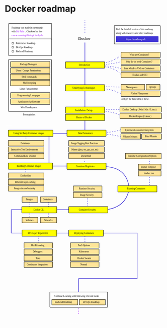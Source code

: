 # Docker roadmap

<link href="style/main.css" rel="stylesheet">

<svg xmlns="http://www.w3.org/2000/svg" xmlns:xlink="http://www.w3.org/1999/xlink" viewBox="608 595 1196 2293" style="font-family: balsamiq"><rect x="636.35" y="893.35" width="324.3" height="390.3" rx="2" fill="rgb(255,255,255)" fill-opacity="1" stroke="rgb(0,0,0)" stroke-width="2.7"></rect><path d="M1267.1638281845499 2200.3626732144976Q1437.2342483493103 2200.144913393544 1607.3333333333333 2200.3626732144976" fill="none" stroke="rgb(65,53,214)" stroke-width="4" stroke-linecap="round" stroke-linejoin="round" stroke-dasharray="undefined"></path><path d="M1212.8181818181818 2200Q1212.8723812625617 2242.329766060752 1212.8181818181818 2284.6666666666665" fill="none" stroke="rgb(65,53,214)" stroke-width="4" stroke-linecap="round" stroke-linejoin="round" stroke-dasharray="0.8 12"></path><path d="M861 2204Q860.9128807113502 2256.673077501274 861 2309" fill="none" stroke="rgb(65,53,214)" stroke-width="4" stroke-linecap="round" stroke-linejoin="round" stroke-dasharray="0.8 12"></path><path d="M658.1638281845497 2200.3626732144976Q917.3934012725476 2200.0307531465232 1176.6666666666667 2200.3626732144976" fill="none" stroke="rgb(65,53,214)" stroke-width="4" stroke-linecap="round" stroke-linejoin="round" stroke-dasharray="undefined"></path><path d="M658.1638281845497 2024.3626732144974Q732.9224823135293 2024.2669515062655 807.6937367718713 2024.3626732144974" fill="none" stroke="rgb(65,53,214)" stroke-width="4" stroke-linecap="round" stroke-linejoin="round" stroke-dasharray="undefined"></path><path d="M937 1960Q936.8747141658466 2035.748901930403 937 2111" fill="none" stroke="rgb(65,53,214)" stroke-width="4" stroke-linecap="round" stroke-linejoin="round" stroke-dasharray="0.8 12"></path><path d="M797 1960Q796.8747141658466 2035.748901930403 797 2111" fill="none" stroke="rgb(65,53,214)" stroke-width="4" stroke-linecap="round" stroke-linejoin="round" stroke-dasharray="0.8 12"></path><path d="M983.5253917577959 2024.3626732144974Q1047.1042062630572 2024.281266281712 1110.6937367718713 2024.3626732144974" fill="none" stroke="rgb(65,53,214)" stroke-width="4" stroke-linecap="round" stroke-linejoin="round" stroke-dasharray="undefined"></path><path d="M1232.8181818181818 1912Q1232.8911458887546 1968.9849391174585 1232.8181818181818 2025.9794828620998" fill="none" stroke="rgb(65,53,214)" stroke-width="4" stroke-linecap="round" stroke-linejoin="round" stroke-dasharray="0.8 12"></path><path d="M1544.5 1878.963332756002Q1514.6272601927417 2011.987759532861 1361 2025.5" fill="none" stroke="rgb(65,53,214)" stroke-width="4" stroke-linecap="round" stroke-linejoin="round" stroke-dasharray="undefined"></path><path d="M1700.8181818181818 1623Q1700.8690738161526 1662.7466504153122 1700.8181818181818 1702.5" fill="none" stroke="rgb(65,53,214)" stroke-width="4" stroke-linecap="round" stroke-linejoin="round" stroke-dasharray="0.8 12"></path><path d="M1700.8181818181818 1756Q1700.8911458887546 1812.9849391174585 1700.8181818181818 1869.9794828620998" fill="none" stroke="rgb(65,53,214)" stroke-width="4" stroke-linecap="round" stroke-linejoin="round" stroke-dasharray="0.8 12"></path><path d="M1345.4407532602174 1699.6607745831507Q1532.4561956989862 1696.6672869675876 1547.5 1868.5" fill="none" stroke="rgb(65,53,214)" stroke-width="4" stroke-linecap="round" stroke-linejoin="round" stroke-dasharray="undefined"></path><path d="M1210.8181818181818 1623Q1210.8649685477897 1659.540435823839 1210.8181818181818 1696.0870304199539" fill="none" stroke="rgb(65,53,214)" stroke-width="4" stroke-linecap="round" stroke-linejoin="round" stroke-dasharray="0.8 12"></path><path d="M903.0414292569546 1695.3626732144974Q1069.4157846078222 1695.1496458708982 1235.8181818181818 1695.3626732144974" fill="none" stroke="rgb(65,53,214)" stroke-width="4" stroke-linecap="round" stroke-linejoin="round" stroke-dasharray="undefined"></path><path d="M765.8181818181818 1696Q765.8649685477898 1732.540435823839 765.8181818181818 1769.0870304199539" fill="none" stroke="rgb(65,53,214)" stroke-width="4" stroke-linecap="round" stroke-linejoin="round" stroke-dasharray="0.8 12"></path><path d="M941.8181818181818 1458Q941.9705633837758 1577.0100027289752 941.8181818181818 1696.040064208998" fill="none" stroke="rgb(65,53,214)" stroke-width="4" stroke-linecap="round" stroke-linejoin="round" stroke-dasharray="undefined"></path><path d="M767.8181818181818 1451Q767.8783786730826 1498.0137436775512 767.8181818181818 1545.0354113695432" fill="none" stroke="rgb(65,53,214)" stroke-width="4" stroke-linecap="round" stroke-linejoin="round" stroke-dasharray="0.8 12"></path><path d="M1212.8181818181818 1331Q1212.8911458887546 1387.9849391174585 1212.8181818181818 1444.9794828620998" fill="none" stroke="rgb(65,53,214)" stroke-width="4" stroke-linecap="round" stroke-linejoin="round" stroke-dasharray="undefined"></path><path d="M1499.3793226505347 1321.7865032086872Q1444.8751458862866 1289.2904115202384 1344.882466769314 1281.2627377316458" fill="none" stroke="rgb(65,53,214)" stroke-width="4" stroke-linecap="round" stroke-linejoin="round" stroke-dasharray="0.8 12"></path><path d="M1503.4362332152928 1270.151515151515Q1422.898370263244 1269.161907927772 1342.3497314269991 1267.9658771844915" fill="none" stroke="rgb(65,53,214)" stroke-width="4" stroke-linecap="round" stroke-linejoin="round" stroke-dasharray="0.8 12"></path><path d="M857.0414292569546 1449.3626732144974Q1023.4157846078222 1449.1496458708982 1189.8181818181818 1449.3626732144974" fill="none" stroke="rgb(65,53,214)" stroke-width="4" stroke-linecap="round" stroke-linejoin="round" stroke-dasharray="undefined"></path><path d="M1495.1501325034615 1416.7433328188781Q1433.731445507078 1442.7320694622322 1358.955873529914 1440.63706246336" fill="none" stroke="rgb(65,53,214)" stroke-width="4" stroke-linecap="round" stroke-linejoin="round" stroke-dasharray="0.8 12"></path><path d="M1493.9554460212373 1478.8670298945312Q1449.4728258256714 1461.2247691943448 1362.5399329765864 1454.9733002500493" fill="none" stroke="rgb(65,53,214)" stroke-width="4" stroke-linecap="round" stroke-linejoin="round" stroke-dasharray="0.8 12"></path><path d="M1491.9503084712123 1157.1752603832842Q1434.619704902273 1118.6183592606865 1342.3992035647902 1110.8856326741534" fill="none" stroke="rgb(65,53,214)" stroke-width="4" stroke-linecap="round" stroke-linejoin="round" stroke-dasharray="0.8 12"></path><path d="M1503.4362332152928 1100.151515151515Q1426.7470622055728 1098.999825886202 1350.0481664728686 1097.651542934094" fill="none" stroke="rgb(65,53,214)" stroke-width="4" stroke-linecap="round" stroke-linejoin="round" stroke-dasharray="0.8 12"></path><path d="M1336.4646359097735 929.353294775624Q1420.5071600635779 929.6265669268869 1495.5110490642226 906.2084809210586" fill="none" stroke="rgb(65,53,214)" stroke-width="4" stroke-linecap="round" stroke-linejoin="round" stroke-dasharray="0.8 12"></path><path d="M1336.4646359097735 918.6710729965938Q1419.5527373581215 916.4968732615736 1493.1372220022158 855.1711990879145" fill="none" stroke="rgb(65,53,214)" stroke-width="4" stroke-linecap="round" stroke-linejoin="round" stroke-dasharray="0.8 12"></path><path d="M1328.15624119275 940.6289733201558Q1414.6776808279674 938.1012537324058 1496.6979625952258 964.3672439402228" fill="none" stroke="rgb(65,53,214)" stroke-width="4" stroke-linecap="round" stroke-linejoin="round" stroke-dasharray="0.8 12"></path><path d="M1340.0253765027835 945.9700842096709Q1448.0382269651477 950.7981525623449 1491.9503084712123 1017.7783528353737" fill="none" stroke="rgb(65,53,214)" stroke-width="4" stroke-linecap="round" stroke-linejoin="round" stroke-dasharray="0.8 12"></path><path d="M1212.8181818181818 766Q1213.138897975361 1016.4793187570353 1212.8181818181818 1267.0008549931251" fill="none" stroke="rgb(65,53,214)" stroke-width="4" stroke-linecap="round" stroke-linejoin="round" stroke-dasharray="undefined"></path><text x="1162" y="745.5" fill="rgb(0,0,0)" font-style="normal" font-weight="normal" font-size="32px"><tspan>Docker</tspan></text><rect x="1434.35" y="637.35" width="347.3" height="138.3" rx="2" fill="rgb(255,255,255)" fill-opacity="1" stroke="rgb(0,0,0)" stroke-width="2.7"></rect><text x="1447" y="671.5" fill="rgb(0,0,0)" font-style="normal" font-weight="normal" font-size="17px"><tspan>Find the detailed version of this roadmap</tspan></text><text x="1447" y="699.5" fill="rgb(0,0,0)" font-style="normal" font-weight="normal" font-size="17px"><tspan>along with resources and other roadmaps</tspan></text><g class="clickable-group" data-group-id="ext_link:roadmap.sh"><rect x="1449.35" y="718.35" width="317.3" height="42.3" rx="2" fill="rgb(65,53,214)" fill-opacity="1" stroke="rgb(65,53,214)" stroke-width="2.7"></rect><text x="1522" y="746.5" fill="rgb(255,255,255)" font-style="normal" font-weight="normal" font-size="20px"><tspan>https://roadmap.sh</tspan></text></g><g class="clickable-group done" data-group-id="100-introduction"><rect x="1066.35" y="910.35" width="295.3" height="47.3" rx="2" fill="rgb(255,255,0)" fill-opacity="1" stroke="rgb(0,0,0)" stroke-width="2.7"></rect><text x="1167" y="939.5" fill="rgb(0,0,0)" font-style="normal" font-weight="normal" font-size="17px"><tspan>Introduction</tspan></text></g><text x="721" y="1119.5" fill="rgb(0,0,0)" font-style="normal" font-weight="normal" font-size="17px"><tspan>Linux Fundamentals</tspan></text><path d="M1212.8181818181818 600.060606060606Q1212.882895256425 650.6018013285618 1212.8181818181818 701.1515151515151" fill="none" stroke="rgb(65,53,214)" stroke-width="4" stroke-linecap="round" stroke-linejoin="round" stroke-dasharray="0.8 12"></path><text x="746" y="1314" fill="rgb(0,0,0)" font-style="normal" font-weight="normal" font-size="18px"><tspan>Prerequisites</tspan></text><rect x="651.35" y="908.35" width="297.3" height="41.3" rx="2" fill="rgb(255,229,153)" fill-opacity="1" stroke="rgb(0,0,0)" stroke-width="2.7"></rect><text x="724" y="935" fill="rgb(0,0,0)" font-style="normal" font-weight="normal" font-size="17px"><tspan>Package Managers</tspan></text><rect x="651.35" y="955.35" width="297.3" height="41.3" rx="2" fill="rgb(255,229,153)" fill-opacity="1" stroke="rgb(0,0,0)" stroke-width="2.7"></rect><text x="691" y="982" fill="rgb(0,0,0)" font-style="normal" font-weight="normal" font-size="17px"><tspan>Users / Groups Permissions</tspan></text><rect x="651.35" y="1002.35" width="297.3" height="41.3" rx="2" fill="rgb(255,229,153)" fill-opacity="1" stroke="rgb(0,0,0)" stroke-width="2.7"></rect><text x="735" y="1028.5" fill="rgb(0,0,0)" font-style="normal" font-weight="normal" font-size="17px"><tspan>Shell commands</tspan></text><rect x="651.35" y="1049.35" width="297.3" height="41.3" rx="2" fill="rgb(255,229,153)" fill-opacity="1" stroke="rgb(0,0,0)" stroke-width="2.7"></rect><text x="745" y="1075.5" fill="rgb(0,0,0)" font-style="normal" font-weight="normal" font-size="17px"><tspan>Shell scripting</tspan></text><text x="728" y="1259" fill="rgb(0,0,0)" font-style="normal" font-weight="normal" font-size="17px"><tspan>Web Development</tspan></text><rect x="651.35" y="1142.35" width="297.3" height="41.3" rx="2" fill="rgb(255,229,153)" fill-opacity="1" stroke="rgb(0,0,0)" stroke-width="2.7"></rect><text x="703" y="1169" fill="rgb(0,0,0)" font-style="normal" font-weight="normal" font-size="17px"><tspan>Programming Lanugages</tspan></text><rect x="651.35" y="1189.35" width="297.3" height="41.3" rx="2" fill="rgb(255,229,153)" fill-opacity="1" stroke="rgb(0,0,0)" stroke-width="2.7"></rect><text x="707" y="1216" fill="rgb(0,0,0)" font-style="normal" font-weight="normal" font-size="17px"><tspan>Application Architecture</tspan></text><g class="clickable-group done" data-group-id="100-introduction:what-are-containers"><rect x="1485.35" y="837.35" width="296.3" height="41.3" rx="2" fill="rgb(255,229,153)" fill-opacity="1" stroke="rgb(0,0,0)" stroke-width="2.7"></rect><text x="1550" y="864" fill="rgb(0,0,0)" font-style="normal" font-weight="normal" font-size="17px"><tspan>What are Containers?</tspan></text></g><g class="clickable-group done" data-group-id="101-introduction:need-for-containers"><rect x="1485.35" y="888.35" width="296.3" height="41.3" rx="2" fill="rgb(255,229,153)" fill-opacity="1" stroke="rgb(0,0,0)" stroke-width="2.7"></rect><text x="1522" y="915" fill="rgb(0,0,0)" font-style="normal" font-weight="normal" font-size="17px"><tspan>Why do we need Containers?</tspan></text></g><g class="clickable-group done" data-group-id="102-introduction:bare-metal-vm-containers"><rect x="1485.35" y="938.35" width="296.3" height="41.3" rx="2" fill="rgb(255,229,153)" fill-opacity="1" stroke="rgb(0,0,0)" stroke-width="2.7"></rect><text x="1507" y="965" fill="rgb(0,0,0)" font-style="normal" font-weight="normal" font-size="17px"><tspan>Bare Metal vs VMs vs Containers</tspan></text></g><g class="clickable-group done" data-group-id="103-introduction:docker-and-oci"><rect x="1485.35" y="988.35" width="296.3" height="41.3" rx="2" fill="rgb(255,229,153)" fill-opacity="1" stroke="rgb(0,0,0)" stroke-width="2.7"></rect><text x="1572" y="1014.5" fill="rgb(0,0,0)" font-style="normal" font-weight="normal" font-size="17px"><tspan>Docker and OCI</tspan></text></g><g class="clickable-group" data-group-id="101-underlying-technologies"><rect x="1066.35" y="1082.35" width="295.3" height="47.3" rx="2" fill="rgb(255,255,0)" fill-opacity="1" stroke="rgb(0,0,0)" stroke-width="2.7"></rect><text x="1119" y="1111.5" fill="rgb(0,0,0)" font-style="normal" font-weight="normal" font-size="17px"><tspan>Underlying Technologies</tspan></text></g><rect x="637.35" y="621.35" width="324.3" height="123.3" rx="2" fill="rgb(255,255,255)" fill-opacity="1" stroke="rgb(0,0,0)" stroke-width="2.7"></rect><text x="659" y="659.5" fill="rgb(0,0,0)" font-style="normal" font-weight="normal" font-size="17px"><tspan>Roadmap was made in partnership</tspan></text><text x="659" y="687.5" fill="rgb(0,0,0)" font-style="normal" font-weight="normal" font-size="17px"><tspan>with</tspan></text><g class="clickable-group" data-group-id="ext_link:twitter.com/sidpalas"><text x="693" y="688" fill="rgb(0,0,0)" font-style="normal" font-weight="normal" font-size="17px"><tspan></tspan><tspan fill="#9900ff">Sid Palas</tspan><tspan></tspan></text></g><text x="763" y="687.5" fill="rgb(0,0,0)" font-style="normal" font-weight="normal" font-size="17px"><tspan>. Checkout his free</tspan></text><g class="clickable-group" data-group-id="ext_link:courses.devopsdirective.com/docker-beginner-to-pro"><text x="659" y="715.5" fill="rgb(0,0,0)" font-style="normal" font-weight="normal" font-size="17px"><tspan></tspan><tspan fill="#9900ff">course covering this topic in depth.</tspan><tspan></tspan></text></g><g class="clickable-group" data-group-id="100-underlying-technologies:namespaces"><rect x="1485.35" y="1080.35" width="179.3" height="41.3" rx="2" fill="rgb(255,229,153)" fill-opacity="1" stroke="rgb(0,0,0)" stroke-width="2.7"></rect><text x="1524" y="1107" fill="rgb(0,0,0)" font-style="normal" font-weight="normal" font-size="17px"><tspan>Namespaces</tspan></text></g><g class="clickable-group done" data-group-id="101-underlying-technologies:cgroups"><rect x="1675.35" y="1080.35" width="104.3" height="41.3" rx="2" fill="rgb(255,229,153)" fill-opacity="1" stroke="rgb(0,0,0)" stroke-width="2.7"></rect><text x="1696" y="1105.5" fill="rgb(0,0,0)" font-style="normal" font-weight="normal" font-size="17px"><tspan>cgroups</tspan></text></g><g class="clickable-group" data-group-id="102-underlying-technologies:union-filesystems"><rect x="1485.35" y="1129.35" width="296.3" height="41.3" rx="2" fill="rgb(255,229,153)" fill-opacity="1" stroke="rgb(0,0,0)" stroke-width="2.7"></rect><text x="1564" y="1155.5" fill="rgb(0,0,0)" font-style="normal" font-weight="normal" font-size="17px"><tspan>Union Filesystems</tspan></text></g><text x="1488" y="1195.5" fill="rgb(0,0,0)" font-style="normal" font-weight="normal" font-size="17px"><tspan>Just get the basic idea of these.</tspan></text><g class="clickable-group done" data-group-id="102-installation-setup"><rect x="1066.35" y="1250.35" width="295.3" height="47.3" rx="2" fill="rgb(255,255,0)" fill-opacity="1" stroke="rgb(0,0,0)" stroke-width="2.7"></rect><text x="1141" y="1280" fill="rgb(0,0,0)" font-style="normal" font-weight="normal" font-size="17px"><tspan>Installation / Setup</tspan></text></g><g class="clickable-group done" data-group-id="100-installation-setup:docker-desktop"><rect x="1477.35" y="1248.35" width="313.3" height="41.3" rx="2" fill="rgb(255,229,153)" fill-opacity="1" stroke="rgb(0,0,0)" stroke-width="2.7"></rect><text x="1497" y="1276" fill="rgb(0,0,0)" font-style="normal" font-weight="normal" font-size="17px"><tspan>Docker Desktop ( Win / Mac / Linux)</tspan></text></g><g class="clickable-group done" data-group-id="101-installation-setup:docker-engine"><rect x="1477.35" y="1297.35" width="313.3" height="41.3" rx="2" fill="rgb(255,229,153)" fill-opacity="1" stroke="rgb(0,0,0)" stroke-width="2.7"></rect><text x="1547" y="1325" fill="rgb(0,0,0)" font-style="normal" font-weight="normal" font-size="17px"><tspan>Docker Engine ( Linux )</tspan></text></g><g class="clickable-group" data-group-id="104-data-persistence"><rect x="1077.35" y="1424.35" width="295.3" height="47.3" rx="2" fill="rgb(255,255,0)" fill-opacity="1" stroke="rgb(0,0,0)" stroke-width="2.7"></rect><text x="1159" y="1454" fill="rgb(0,0,0)" font-style="normal" font-weight="normal" font-size="17px"><tspan>Data Persistence</tspan></text></g><g class="clickable-group" data-group-id="100-data-persistence:ephemeral-container-fs"><rect x="1484.35" y="1402.35" width="306.3" height="41.3" rx="2" fill="rgb(255,229,153)" fill-opacity="1" stroke="rgb(0,0,0)" stroke-width="2.7"></rect><text x="1517" y="1429.5" fill="rgb(0,0,0)" font-style="normal" font-weight="normal" font-size="17px"><tspan>Ephemeral container filesystem</tspan></text></g><g class="clickable-group" data-group-id="101-data-persistence:volume-mounts"><rect x="1484.35" y="1451.35" width="149.3" height="41.3" rx="2" fill="rgb(255,229,153)" fill-opacity="1" stroke="rgb(0,0,0)" stroke-width="2.7"></rect><text x="1500" y="1479" fill="rgb(0,0,0)" font-style="normal" font-weight="normal" font-size="17px"><tspan>Volume Mounts</tspan></text></g><g class="clickable-group" data-group-id="102-data-persistence:bind-mounts"><rect x="1641.35" y="1452.35" width="149.3" height="41.3" rx="2" fill="rgb(255,229,153)" fill-opacity="1" stroke="rgb(0,0,0)" stroke-width="2.7"></rect><text x="1667" y="1478.5" fill="rgb(0,0,0)" font-style="normal" font-weight="normal" font-size="17px"><tspan>Bind Mounts</tspan></text></g><g class="clickable-group" data-group-id="105-using-third-party-images"><rect x="634.35" y="1424.35" width="337.3" height="47.3" rx="2" fill="rgb(255,255,0)" fill-opacity="1" stroke="rgb(0,0,0)" stroke-width="2.7"></rect><text x="673" y="1454" fill="rgb(0,0,0)" font-style="normal" font-weight="normal" font-size="17px"><tspan>Using 3rd Party Container Images</tspan></text></g><g class="clickable-group" data-group-id="103-docker-basics"><rect x="1066.35" y="1305.35" width="295.3" height="47.3" rx="2" fill="rgb(255,255,0)" fill-opacity="1" stroke="rgb(0,0,0)" stroke-width="2.7"></rect><text x="1148" y="1335.5" fill="rgb(0,0,0)" font-style="normal" font-weight="normal" font-size="17px"><tspan>Basics of Docker</tspan></text></g><g class="clickable-group" data-group-id="100-using-third-party-images:databases"><rect x="634.35" y="1502.35" width="269.3" height="41.3" rx="2" fill="rgb(255,229,153)" fill-opacity="1" stroke="rgb(0,0,0)" stroke-width="2.7"></rect><text x="727" y="1529.5" fill="rgb(0,0,0)" font-style="normal" font-weight="normal" font-size="17px"><tspan>Databases</tspan></text></g><g class="clickable-group" data-group-id="101-using-third-party-images:interactive-test-environments"><rect x="634.35" y="1550.35" width="269.3" height="41.3" rx="2" fill="rgb(255,229,153)" fill-opacity="1" stroke="rgb(0,0,0)" stroke-width="2.7"></rect><text x="655" y="1577.5" fill="rgb(0,0,0)" font-style="normal" font-weight="normal" font-size="17px"><tspan>Interactive Test Environments</tspan></text></g><g class="clickable-group" data-group-id="102-using-third-party-images:command-line-utilities"><rect x="634.35" y="1598.35" width="269.3" height="41.3" rx="2" fill="rgb(255,229,153)" fill-opacity="1" stroke="rgb(0,0,0)" stroke-width="2.7"></rect><text x="679" y="1625.5" fill="rgb(0,0,0)" font-style="normal" font-weight="normal" font-size="17px"><tspan>Command Line Utilities</tspan></text></g><g class="clickable-group" data-group-id="106-building-container-images"><rect x="634.35" y="1672.35" width="335.3" height="47.3" rx="2" fill="rgb(255,255,0)" fill-opacity="1" stroke="rgb(0,0,0)" stroke-width="2.7"></rect><text x="699" y="1701.5" fill="rgb(0,0,0)" font-style="normal" font-weight="normal" font-size="17px"><tspan>Building Container Images</tspan></text></g><g class="clickable-group done" data-group-id="100-building-container-images:dockerfiles"><rect x="634.35" y="1747.35" width="269.3" height="41.3" rx="2" fill="rgb(255,229,153)" fill-opacity="1" stroke="rgb(0,0,0)" stroke-width="2.7"></rect><text x="726" y="1774.5" fill="rgb(0,0,0)" font-style="normal" font-weight="normal" font-size="17px"><tspan>Dockerfiles</tspan></text></g><g class="clickable-group done" data-group-id="101-building-container-images:efficient-layer-caching"><rect x="634.35" y="1795.35" width="269.3" height="41.3" rx="2" fill="rgb(255,229,153)" fill-opacity="1" stroke="rgb(0,0,0)" stroke-width="2.7"></rect><text x="685" y="1822.5" fill="rgb(0,0,0)" font-style="normal" font-weight="normal" font-size="17px"><tspan>Efficient layer caching</tspan></text></g><g class="clickable-group" data-group-id="102-building-container-images:image-size-and-security"><rect x="634.35" y="1843.35" width="269.3" height="41.3" rx="2" fill="rgb(255,229,153)" fill-opacity="1" stroke="rgb(0,0,0)" stroke-width="2.7"></rect><text x="678" y="1870.5" fill="rgb(0,0,0)" font-style="normal" font-weight="normal" font-size="17px"><tspan>Image size and security</tspan></text></g><g class="clickable-group" data-group-id="107-container-registries"><rect x="1077.35" y="1673.35" width="295.3" height="47.3" rx="2" fill="rgb(255,255,0)" fill-opacity="1" stroke="rgb(0,0,0)" stroke-width="2.7"></rect><text x="1145" y="1702.5" fill="rgb(0,0,0)" font-style="normal" font-weight="normal" font-size="17px"><tspan>Container Registries</tspan></text></g><g class="clickable-group done" data-group-id="100-container-registries:dockerhub"><rect x="1090.35" y="1598.35" width="269.3" height="41.3" rx="2" fill="rgb(255,229,153)" fill-opacity="1" stroke="rgb(0,0,0)" stroke-width="2.7"></rect><text x="1183" y="1625.5" fill="rgb(0,0,0)" font-style="normal" font-weight="normal" font-size="17px"><tspan>Dockerhub</tspan></text></g><g class="clickable-group done" data-group-id="101-container-registries:dockerhub-alt"><rect x="1090.35" y="1550.35" width="269.3" height="41.3" rx="2" fill="rgb(255,229,153)" fill-opacity="1" stroke="rgb(0,0,0)" stroke-width="2.7"></rect><text x="1109" y="1578" fill="rgb(0,0,0)" font-style="normal" font-weight="normal" font-size="17px"><tspan>Others (ghcr, ecr, gcr, act, etc)</tspan></text></g><g class="clickable-group done" data-group-id="102-container-registries:image-tagging-best-practices"><rect x="1090.35" y="1502.35" width="269.3" height="41.3" rx="2" fill="rgb(255,229,153)" fill-opacity="1" stroke="rgb(0,0,0)" stroke-width="2.7"></rect><text x="1109" y="1529" fill="rgb(0,0,0)" font-style="normal" font-weight="normal" font-size="17px"><tspan>Image Tagging Best Practices</tspan></text></g><g class="clickable-group" data-group-id="108-running-containers"><rect x="1461.35" y="1843.35" width="295.3" height="47.3" rx="2" fill="rgb(255,255,0)" fill-opacity="1" stroke="rgb(0,0,0)" stroke-width="2.7"></rect><text x="1532" y="1872.5" fill="rgb(0,0,0)" font-style="normal" font-weight="normal" font-size="17px"><tspan>Running Containers</tspan></text></g><g class="clickable-group done" data-group-id="100-running-containers:docker-run"><rect x="1616.35" y="1729.35" width="171.3" height="41.3" rx="2" fill="rgb(255,229,153)" fill-opacity="1" stroke="rgb(0,0,0)" stroke-width="2.7"></rect><text x="1660" y="1755.5" fill="rgb(0,0,0)" font-style="normal" font-weight="normal" font-size="17px"><tspan>docker run</tspan></text></g><g class="clickable-group done" data-group-id="101-running-containers:docker-compose"><rect x="1616.35" y="1681.35" width="171.3" height="41.3" rx="2" fill="rgb(255,229,153)" fill-opacity="1" stroke="rgb(0,0,0)" stroke-width="2.7"></rect><text x="1637" y="1707.5" fill="rgb(0,0,0)" font-style="normal" font-weight="normal" font-size="17px"><tspan>docker compose</tspan></text></g><g class="clickable-group" data-group-id="102-running-containers:runtime-config-options"><rect x="1518.35" y="1599.35" width="270.3" height="41.3" rx="2" fill="rgb(255,229,153)" fill-opacity="1" stroke="rgb(0,0,0)" stroke-width="2.7"></rect><text x="1537" y="1625.5" fill="rgb(0,0,0)" font-style="normal" font-weight="normal" font-size="17px"><tspan>Runtime Configuration Options</tspan></text></g><g class="clickable-group" data-group-id="109-container-security"><rect x="1090.35" y="2001.35" width="295.3" height="47.3" rx="2" fill="rgb(255,255,0)" fill-opacity="1" stroke="rgb(0,0,0)" stroke-width="2.7"></rect><text x="1167" y="2030.5" fill="rgb(0,0,0)" font-style="normal" font-weight="normal" font-size="17px"><tspan>Container Security</tspan></text></g><g class="clickable-group" data-group-id="100-container-security:image-security"><rect x="1125.35" y="1893.35" width="216.3" height="41.3" rx="2" fill="rgb(255,229,153)" fill-opacity="1" stroke="rgb(0,0,0)" stroke-width="2.7"></rect><text x="1176" y="1919.5" fill="rgb(0,0,0)" font-style="normal" font-weight="normal" font-size="17px"><tspan>Image Security</tspan></text></g><g class="clickable-group" data-group-id="101-container-security:runtime-security"><rect x="1125.35" y="1845.35" width="216.3" height="41.3" rx="2" fill="rgb(255,229,153)" fill-opacity="1" stroke="rgb(0,0,0)" stroke-width="2.7"></rect><text x="1168" y="1871.5" fill="rgb(0,0,0)" font-style="normal" font-weight="normal" font-size="17px"><tspan>Runtime Security</tspan></text></g><g class="clickable-group" data-group-id="110-docker-cli"><rect x="736.35" y="2001.35" width="264.3" height="47.3" rx="2" fill="rgb(255,255,0)" fill-opacity="1" stroke="rgb(0,0,0)" stroke-width="2.7"></rect><text x="825" y="2030.5" fill="rgb(0,0,0)" font-style="normal" font-weight="normal" font-size="17px"><tspan>Docker CLI</tspan></text></g><g class="clickable-group" data-group-id="100-docker-cli:images"><rect x="738.35" y="1927.35" width="119.3" height="41.3" rx="2" fill="rgb(255,229,153)" fill-opacity="1" stroke="rgb(0,0,0)" stroke-width="2.7"></rect><text x="769" y="1953.5" fill="rgb(0,0,0)" font-style="normal" font-weight="normal" font-size="17px"><tspan>Images</tspan></text></g><g class="clickable-group" data-group-id="101-docker-cli:containers"><rect x="876.35" y="1927.35" width="123.3" height="41.3" rx="2" fill="rgb(255,229,153)" fill-opacity="1" stroke="rgb(0,0,0)" stroke-width="2.7"></rect><text x="895" y="1953.5" fill="rgb(0,0,0)" font-style="normal" font-weight="normal" font-size="17px"><tspan>Containers</tspan></text></g><g class="clickable-group" data-group-id="102-docker-cli:volumes"><rect x="738.35" y="2082.35" width="119.3" height="41.3" rx="2" fill="rgb(255,229,153)" fill-opacity="1" stroke="rgb(0,0,0)" stroke-width="2.7"></rect><text x="765" y="2109" fill="rgb(0,0,0)" font-style="normal" font-weight="normal" font-size="17px"><tspan>Volumes</tspan></text></g><g class="clickable-group" data-group-id="102-docker-cli:networks"><rect x="876.35" y="2082.35" width="123.3" height="41.3" rx="2" fill="rgb(255,229,153)" fill-opacity="1" stroke="rgb(0,0,0)" stroke-width="2.7"></rect><text x="902" y="2109" fill="rgb(0,0,0)" font-style="normal" font-weight="normal" font-size="17px"><tspan>Networks</tspan></text></g><path d="M656.8181818181818 2025Q656.9302082288096 2112.492626700373 656.8181818181818 2200" fill="none" stroke="rgb(65,53,214)" stroke-width="4" stroke-linecap="round" stroke-linejoin="round" stroke-dasharray="undefined"></path><g class="clickable-group" data-group-id="111-developer-experience"><rect x="738.35" y="2177.35" width="262.3" height="47.3" rx="2" fill="rgb(255,255,0)" fill-opacity="1" stroke="rgb(0,0,0)" stroke-width="2.7"></rect><text x="783" y="2206.5" fill="rgb(0,0,0)" font-style="normal" font-weight="normal" font-size="17px"><tspan>Developer Experience</tspan></text></g><g class="clickable-group done" data-group-id="100-developer-experience:hot-reloading"><rect x="753.35" y="2273.35" width="216.3" height="41.3" rx="2" fill="rgb(255,229,153)" fill-opacity="1" stroke="rgb(0,0,0)" stroke-width="2.7"></rect><text x="807" y="2299.5" fill="rgb(0,0,0)" font-style="normal" font-weight="normal" font-size="17px"><tspan>Hot Reloading</tspan></text></g><g class="clickable-group" data-group-id="101-developer-experience:debuggers"><rect x="753.35" y="2321.35" width="216.3" height="41.3" rx="2" fill="rgb(255,229,153)" fill-opacity="1" stroke="rgb(0,0,0)" stroke-width="2.7"></rect><text x="819" y="2347.5" fill="rgb(0,0,0)" font-style="normal" font-weight="normal" font-size="17px"><tspan>Debuggers</tspan></text></g><g class="clickable-group done" data-group-id="102-developer-experience:tests"><rect x="753.35" y="2369.35" width="216.3" height="41.3" rx="2" fill="rgb(255,229,153)" fill-opacity="1" stroke="rgb(0,0,0)" stroke-width="2.7"></rect><text x="841" y="2395.5" fill="rgb(0,0,0)" font-style="normal" font-weight="normal" font-size="17px"><tspan>Tests</tspan></text></g><g class="clickable-group" data-group-id="103-developer-experience:continuous-integration"><rect x="753.35" y="2417.35" width="216.3" height="41.3" rx="2" fill="rgb(255,229,153)" fill-opacity="1" stroke="rgb(0,0,0)" stroke-width="2.7"></rect><text x="774" y="2443.5" fill="rgb(0,0,0)" font-style="normal" font-weight="normal" font-size="17px"><tspan>Continuous Integration</tspan></text></g><g class="clickable-group" data-group-id="112-deploying-containers"><rect x="1090.35" y="2177.35" width="262.3" height="47.3" rx="2" fill="rgb(255,255,0)" fill-opacity="1" stroke="rgb(0,0,0)" stroke-width="2.7"></rect><text x="1131" y="2206.5" fill="rgb(0,0,0)" font-style="normal" font-weight="normal" font-size="17px"><tspan>Deploying Containers</tspan></text></g><g class="clickable-group done" data-group-id="100-deploying-containers:paas-options"><rect x="1103.35" y="2273.35" width="216.3" height="41.3" rx="2" fill="rgb(255,229,153)" fill-opacity="1" stroke="rgb(0,0,0)" stroke-width="2.7"></rect><text x="1160" y="2300" fill="rgb(0,0,0)" font-style="normal" font-weight="normal" font-size="17px"><tspan>PaaS Options</tspan></text></g><g class="clickable-group done" data-group-id="101-deploying-containers:kubernetes"><rect x="1103.35" y="2321.35" width="216.3" height="41.3" rx="2" fill="rgb(255,229,153)" fill-opacity="1" stroke="rgb(0,0,0)" stroke-width="2.7"></rect><text x="1167" y="2347.5" fill="rgb(0,0,0)" font-style="normal" font-weight="normal" font-size="17px"><tspan>Kubernetes</tspan></text></g><g class="clickable-group" data-group-id="102-deploying-containers:docker-swarm"><rect x="1103.35" y="2369.35" width="216.3" height="41.3" rx="2" fill="rgb(255,229,153)" fill-opacity="1" stroke="rgb(0,0,0)" stroke-width="2.7"></rect><text x="1156" y="2395.5" fill="rgb(0,0,0)" font-style="normal" font-weight="normal" font-size="17px"><tspan>Docker Swarm</tspan></text></g><g class="clickable-group" data-group-id="103-deploying-containers:nomad"><rect x="1103.35" y="2417.35" width="216.3" height="41.3" rx="2" fill="rgb(255,229,153)" fill-opacity="1" stroke="rgb(0,0,0)" stroke-width="2.7"></rect><text x="1179" y="2444" fill="rgb(0,0,0)" font-style="normal" font-weight="normal" font-size="17px"><tspan>Nomad</tspan></text></g><path d="M1606.8181818181818 2200Q1607.0371134320947 2370.9855904658716 1606.8181818181818 2542" fill="none" stroke="rgb(65,53,214)" stroke-width="4" stroke-linecap="round" stroke-linejoin="round" stroke-dasharray="undefined"></path><path d="M1166 2543.3626732144976Q1386.648071907226 2543.080153276076 1607.3333333333333 2543.3626732144976" fill="none" stroke="rgb(65,53,214)" stroke-width="4" stroke-linecap="round" stroke-linejoin="round" stroke-dasharray="undefined"></path><path d="M1165.8181818181818 2544Q1165.9212461159593 2624.493216564343 1165.8181818181818 2705" fill="none" stroke="rgb(65,53,214)" stroke-width="4" stroke-linecap="round" stroke-linejoin="round" stroke-dasharray="undefined"></path><path d="M1166 2729Q1166 2769.5454545454545 1166 2810.090909090909" fill="none" stroke="rgb(153,0,255)" stroke-width="4" stroke-linecap="round" stroke-linejoin="round" stroke-dasharray="0.8 12"></path><rect x="948.35" y="2644.35" width="435.3" height="115.3" rx="2" fill="rgb(255,255,255)" fill-opacity="1" stroke="rgb(0,0,0)" stroke-width="2.7"></rect><text x="983" y="2680.5" fill="rgb(0,0,0)" font-style="normal" font-weight="normal" font-size="17px"><tspan>Continue Learning with following relevant tracks</tspan></text><g class="clickable-group" data-group-id="ext_link:roadmap.sh/devops"><rect x="1171.35" y="2700.35" width="195.3" height="41.3" rx="2" fill="rgb(255,229,153)" fill-opacity="1" stroke="rgb(0,0,0)" stroke-width="2.7"></rect><text x="1198" y="2726.5" fill="rgb(0,0,0)" font-style="normal" font-weight="normal" font-size="17px"><tspan>DevOps Roadmap</tspan></text></g><g class="clickable-group" data-group-id="ext_link:roadmap.sh/backend"><rect x="963.35" y="2700.35" width="195.3" height="41.3" rx="2" fill="rgb(255,229,153)" fill-opacity="1" stroke="rgb(0,0,0)" stroke-width="2.7"></rect><text x="987" y="2726.5" fill="rgb(0,0,0)" font-style="normal" font-weight="normal" font-size="17px"><tspan>Backend Roadmap</tspan></text></g><path d="M613.0414292569546 1387.3626732144974Q635.6207960768503 1387.3337623734988 658.2039685759953 1387.3626732144974" fill="none" stroke="rgb(255,255,255)" stroke-width="4" stroke-linecap="round" stroke-linejoin="round" stroke-dasharray="undefined"></path><path d="M1754.0414292569546 1371.3626732144974Q1776.6207960768504 1371.3337623734988 1799.2039685759953 1371.3626732144974" fill="none" stroke="rgb(255,255,255)" stroke-width="4" stroke-linecap="round" stroke-linejoin="round" stroke-dasharray="undefined"></path><path d="M1081 2882Q1165.32 2882 1249.64 2882" fill="none" stroke="rgb(255,255,255)" stroke-width="4" stroke-linecap="round" stroke-linejoin="round" stroke-dasharray="0.8 12"></path><rect x="637.35" y="737.35" width="324.3" height="126.3" rx="2" fill="rgb(255,255,255)" fill-opacity="1" stroke="rgb(0,0,0)" stroke-width="2.7"></rect><g class="clickable-group" data-group-id="ext_link:roadmap.sh/kubernetes"><text x="692" y="776.5" fill="rgb(0,0,0)" font-style="normal" font-weight="normal" font-size="17px"><tspan>Kubernetes Roadmap</tspan></text><g><circle cx="669" cy="770" r="10" fill="rgb(255,255,255)"></circle><circle cx="669" cy="770" r="10" fill="rgb(153,153,153)"></circle><path d="M663.5 770L667.5 774 674 767.5" fill="none" stroke="#fff" stroke-width="3.5" stroke-linecap="round" stroke-linejoin="round"></path></g></g><g class="clickable-group" data-group-id="ext_link:roadmap.sh/best-practices"><text x="692" y="806.5" fill="rgb(0,0,0)" font-style="normal" font-weight="normal" font-size="17px"><tspan>DevOps Roadmap</tspan></text><g><circle cx="669" cy="800" r="10" fill="rgb(255,255,255)"></circle><circle cx="669" cy="800" r="10" fill="rgb(153,153,153)"></circle><path d="M663.5 800L667.5 804 674 797.5" fill="none" stroke="#fff" stroke-width="3.5" stroke-linecap="round" stroke-linejoin="round"></path></g></g><g class="clickable-group" data-group-id="ext_link:roadmap.sh/backend"><text x="692" y="837.5" fill="rgb(0,0,0)" font-style="normal" font-weight="normal" font-size="17px"><tspan>Backend Roadmap</tspan></text><g><circle cx="669" cy="831" r="10" fill="rgb(255,255,255)"></circle><circle cx="669" cy="831" r="10" fill="rgb(153,153,153)"></circle><path d="M663.5 831L667.5 835 674 828.5" fill="none" stroke="#fff" stroke-width="3.5" stroke-linecap="round" stroke-linejoin="round"></path></g></g></svg>